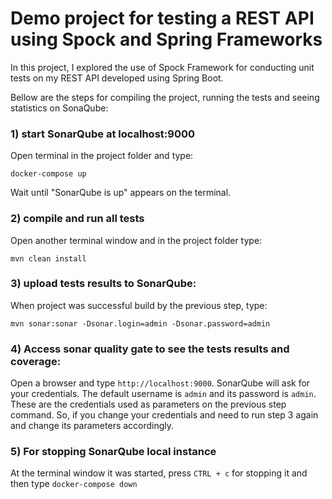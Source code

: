 # Demo project for testing a REST API using Spock and Spring Frameworks 
In this project, I explored the use of Spock Framework for conducting 
unit tests on my REST API developed using Spring Boot.

Bellow are the steps for compiling the project, running the tests 
and seeing statistics on SonaQube:

### 1) start SonarQube at localhost:9000
Open terminal in the project folder and type:

`docker-compose up`

Wait until "SonarQube is up" appears on the terminal.

### 2) compile and run all tests
Open another terminal window and in the project folder type: 

`mvn clean install`

### 3) upload tests results to SonarQube:
When project was successful build by the previous step, type:

`mvn sonar:sonar -Dsonar.login=admin -Dsonar.password=admin`

### 4) Access sonar quality gate to see the tests results and coverage:
Open a browser and type `http://localhost:9000`. SonarQube will ask for your credentials.
The default username is `admin` and its password is `admin`. These are the credentials used as 
parameters on the previous step command. So, if you change your credentials and need to run step 3 again 
and change its parameters accordingly. 

### 5) For stopping SonarQube local instance
At the terminal window it was started, press `CTRL + c` for stopping it
and then type `docker-compose down`

